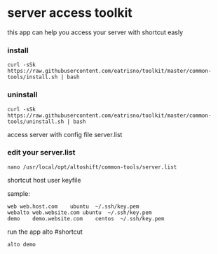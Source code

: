 # server access toolkit
this app can help you access your server with shortcut easly

### install
```
curl -sSk https://raw.githubusercontent.com/eatrisno/toolkit/master/common-tools/install.sh | bash
```
### uninstall
```
curl -sSk https://raw.githubusercontent.com/eatrisno/toolkit/master/common-tools/uninstall.sh | bash
```
access server with config file server.list
### edit your server.list
```
nano /usr/local/opt/altoshift/common-tools/server.list
```

shortcut	host	user	keyfile

sample:
```
web	web.host.com	ubuntu	~/.ssh/key.pem
webalto	web.website.com	ubuntu	~/.ssh/key.pem
demo	demo.website.com	centos	~/.ssh/key.pem
```

run the app
alto #shortcut

```
alto demo
```

